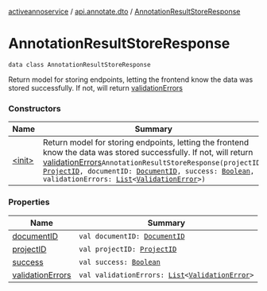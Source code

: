 [activeannoservice](../../index.md) / [api.annotate.dto](../index.md) / [AnnotationResultStoreResponse](./index.md)

# AnnotationResultStoreResponse

`data class AnnotationResultStoreResponse`

Return model for storing endpoints, letting the frontend know the data was stored successfully. If not, will return
[validationErrors](validation-errors.md)

### Constructors

| Name | Summary |
|---|---|
| [&lt;init&gt;](-init-.md) | Return model for storing endpoints, letting the frontend know the data was stored successfully. If not, will return [validationErrors](validation-errors.md)`AnnotationResultStoreResponse(projectID: `[`ProjectID`](../../project/-project-i-d.md)`, documentID: `[`DocumentID`](../../document/-document-i-d.md)`, success: `[`Boolean`](https://kotlinlang.org/api/latest/jvm/stdlib/kotlin/-boolean/index.html)`, validationErrors: `[`List`](https://kotlinlang.org/api/latest/jvm/stdlib/kotlin.collections/-list/index.html)`<`[`ValidationError`](../-validation-error/index.md)`>)` |

### Properties

| Name | Summary |
|---|---|
| [documentID](document-i-d.md) | `val documentID: `[`DocumentID`](../../document/-document-i-d.md) |
| [projectID](project-i-d.md) | `val projectID: `[`ProjectID`](../../project/-project-i-d.md) |
| [success](success.md) | `val success: `[`Boolean`](https://kotlinlang.org/api/latest/jvm/stdlib/kotlin/-boolean/index.html) |
| [validationErrors](validation-errors.md) | `val validationErrors: `[`List`](https://kotlinlang.org/api/latest/jvm/stdlib/kotlin.collections/-list/index.html)`<`[`ValidationError`](../-validation-error/index.md)`>` |
